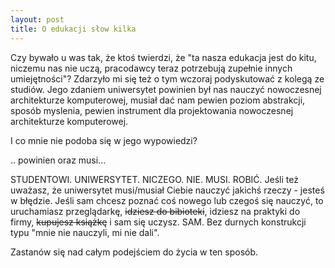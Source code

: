 ```yaml
---
layout: post
title: O edukacji słow kilka
---
```


Czy bywało u was tak, że ktoś twierdzi, że "ta nasza edukacja jest do kitu, niczemu nas nie uczą, pracodawcy teraz potrzebują zupełnie innych umiejętności"? Zdarzyło mi się też o tym wczoraj podyskutować z kolegą ze studiów. Jego zdaniem uniwersytet powinien był nas nauczyć nowoczesnej architekturze komputerowej, musiał dać nam pewien poziom abstrakcji, sposób myslenia, pewien instrument dla projektowania nowoczesnej architekturze komputerowej.

I co mnie nie podoba się w jego wypowiedzi?

  .. powinien oraz musi...

STUDENTOWI. UNIWERSYTET. NICZEGO. NIE. MUSI. ROBIĆ.
Jeśli też uważasz, że uniwersytet musi/musiał Ciebie nauczyć jakichś rzeczy - jesteś w błędzie. Jeśli sam chcesz poznać coś nowego lub czegoś się nauczyć, to  uruchamiasz przeglądarkę, ~~idziesz do bibioteki~~, idziesz na praktyki do firmy, ~~kupujesz książkę~~ i sam się uczysz. SAM. Bez durnych konstrukcji typu "mnie nie nauczyli, mi nie dali".

 Zastanów się nad całym podejściem do życia w ten sposób.